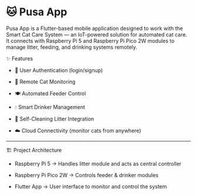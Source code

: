 # 🐱 Pusa App

Pusa App is a Flutter-based mobile application designed to work with the Smart Cat Care System — an IoT-powered solution for automated cat care.
It connects with Raspberry Pi 5 and Raspberry Pi Pico 2W modules to manage litter, feeding, and drinking systems remotely.

✨ Features

  - 📱 User Authentication (login/signup)

  - 🐾 Remote Cat Monitoring

  - 🍽️ Automated Feeder Control

  - 💧 Smart Drinker Management

  - 🚽 Self-Cleaning Litter Integration

  - ☁️ Cloud Connectivity (monitor cats from anywhere)

------------------------------------------------------------------------------

🏗️ Project Architecture

  - Raspberry Pi 5 → Handles litter module and acts as central controller

  - Raspberry Pi Pico 2W → Controls feeder & drinker modules

  - Flutter App → User interface to monitor and control the system
